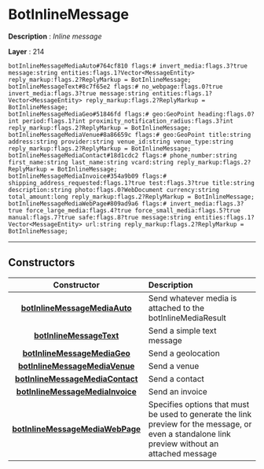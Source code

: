 # BotInlineMessage

**Description** : *Inline message*

**Layer** : 214

```tl
botInlineMessageMediaAuto#764cf810 flags:# invert_media:flags.3?true message:string entities:flags.1?Vector<MessageEntity> reply_markup:flags.2?ReplyMarkup = BotInlineMessage;
botInlineMessageText#8c7f65e2 flags:# no_webpage:flags.0?true invert_media:flags.3?true message:string entities:flags.1?Vector<MessageEntity> reply_markup:flags.2?ReplyMarkup = BotInlineMessage;
botInlineMessageMediaGeo#51846fd flags:# geo:GeoPoint heading:flags.0?int period:flags.1?int proximity_notification_radius:flags.3?int reply_markup:flags.2?ReplyMarkup = BotInlineMessage;
botInlineMessageMediaVenue#8a86659c flags:# geo:GeoPoint title:string address:string provider:string venue_id:string venue_type:string reply_markup:flags.2?ReplyMarkup = BotInlineMessage;
botInlineMessageMediaContact#18d1cdc2 flags:# phone_number:string first_name:string last_name:string vcard:string reply_markup:flags.2?ReplyMarkup = BotInlineMessage;
botInlineMessageMediaInvoice#354a9b09 flags:# shipping_address_requested:flags.1?true test:flags.3?true title:string description:string photo:flags.0?WebDocument currency:string total_amount:long reply_markup:flags.2?ReplyMarkup = BotInlineMessage;
botInlineMessageMediaWebPage#809ad9a6 flags:# invert_media:flags.3?true force_large_media:flags.4?true force_small_media:flags.5?true manual:flags.7?true safe:flags.8?true message:string entities:flags.1?Vector<MessageEntity> url:string reply_markup:flags.2?ReplyMarkup = BotInlineMessage;
```

---

## Constructors

| Constructor | Description |
| :---: | :--- |
| [**botInlineMessageMediaAuto**](constructor/botInlineMessageMediaAuto) | Send whatever media is attached to the botInlineMediaResult |
| [**botInlineMessageText**](constructor/botInlineMessageText) | Send a simple text message |
| [**botInlineMessageMediaGeo**](constructor/botInlineMessageMediaGeo) | Send a geolocation |
| [**botInlineMessageMediaVenue**](constructor/botInlineMessageMediaVenue) | Send a venue |
| [**botInlineMessageMediaContact**](constructor/botInlineMessageMediaContact) | Send a contact |
| [**botInlineMessageMediaInvoice**](constructor/botInlineMessageMediaInvoice) | Send an invoice |
| [**botInlineMessageMediaWebPage**](constructor/botInlineMessageMediaWebPage) | Specifies options that must be used to generate the link preview for the message, or even a standalone link preview without an attached message |